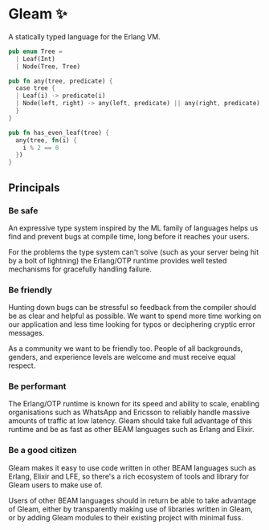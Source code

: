 # Gleam ✨

A statically typed language for the Erlang VM.

```rust
pub enum Tree =
  | Leaf(Int)
  | Node(Tree, Tree)

pub fn any(tree, predicate) {
  case tree {
  | Leaf(i) -> predicate(i)
  | Node(left, right) -> any(left, predicate) || any(right, predicate)
  }
}

pub fn has_even_leaf(tree) {
  any(tree, fn(i) {
    i % 2 == 0
  })
}
```

## Principals

### Be safe

An expressive type system inspired by the ML family of languages helps us find
and prevent bugs at compile time, long before it reaches your users.

For the problems the type system can't solve (such as your server being hit by
a bolt of lightning) the Erlang/OTP runtime provides well tested mechanisms
for gracefully handling failure.


### Be friendly

Hunting down bugs can be stressful so feedback from the compiler should be
as clear and helpful as possible. We want to spend more time working on our
application and less time looking for typos or deciphering cryptic error
messages.

As a community we want to be friendly too. People of all backgrounds, genders,
and experience levels are welcome and must receive equal respect.


### Be performant

The Erlang/OTP runtime is known for its speed and ability to scale, enabling
organisations such as WhatsApp and Ericsson to reliably handle massive amounts
of traffic at low latency. Gleam should take full advantage of this runtime
and be as fast as other BEAM languages such as Erlang and Elixir.


### Be a good citizen

Gleam makes it easy to use code written in other BEAM languages such as
Erlang, Elixir and LFE, so there's a rich ecosystem of tools and library for
Gleam users to make use of.

Users of other BEAM languages should in return be able to take advantage of
Gleam, either by transparently making use of libraries written in Gleam, or by
adding Gleam modules to their existing project with minimal fuss.
